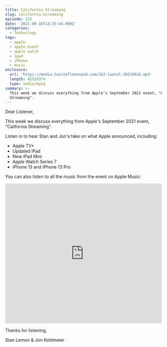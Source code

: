 ```yaml
---
title: California Streaming
slug: california-streaming
episode: 152
date: '2021-09-16T14:25:44.000Z'
categories:
  - Technology
tags:
  - apple
  - apple event
  - apple watch
  - ipad
  - iPhone
  - music
enclosure:
  url: 'https://media.twistoflemonpod.com/152-lwatol-20210916.mp3'
  length: 42528374
  type: audio/mpeg
summary: >-
  This week we discuss everything from Apple's September 2021 event, "California
  Streaming".
---
```


Dear Listener,

This week we discuss everything from Apple's September 2021 event, "California Streaming".

Listen in to hear Stan and Jon's take on what Apple announced, including:

- Apple TV+
- Updated iPad
- New iPad Mini
- Apple Watch Series 7
- iPhone 13 and iPhone 13 Pro

You can also listen to all the music from the event on Apple Music:

<!-- feed-exclude-start -->
<iframe allow="autoplay *; encrypted-media *; fullscreen *" frameborder="0" height="450" style="width:100%;max-width:660px;overflow:hidden;background:transparent;" sandbox="allow-forms allow-popups allow-same-origin allow-scripts allow-storage-access-by-user-activation allow-top-navigation-by-user-activation" src="https://embed.music.apple.com/us/playlist/apple-event-september-2021/pl.u-RKaVirkjP7"></iframe>
<!-- feed-exclude-end -->

Thanks for listening,

Stan Lemon & Jon Kohlmeier
